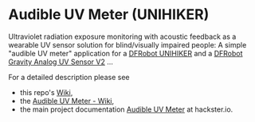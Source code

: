 # Audible UV Meter (UNIHIKER)

Ultraviolet radiation exposure monitoring with acoustic feedback as a wearable UV sensor solution for blind/visually impaired people: A simple "audible UV meter" application for a [DFRobot UNIHIKER](https://www.unihiker.com/) and a [DFRobot Gravity Analog UV Sensor V2](https://www.dfrobot.com/product-1273.html) ...

For a detailed description please see 

* this repo's [Wiki](https://github.com/dxcfl/audible_uv_meter_unihiker/wiki),
* the  [Audible UV Meter - Wiki](https://github.com/dxcfl/audible_uv_meter/wiki),
* the main project documentation [Audible UV Meter](https://www.hackster.io/dxcfl/audible-uv-meter-bfcbf3) at hackster.io.
